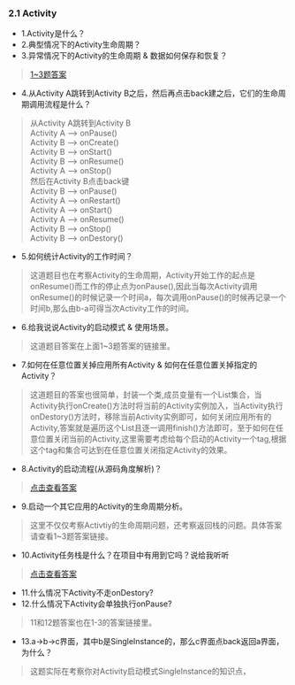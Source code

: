 ### 2.1 Activity

- 1.Activity是什么？
- 2.典型情况下的Activity生命周期？
- 3.异常情况下的Activity的生命周期 & 数据如何保存和恢复？ 

> [1~3题答案](https://blog.csdn.net/clandellen/article/details/79257489)

- 4.从Activity A跳转到Activity B之后，然后再点击back建之后，它们的生命周期调用流程是什么？

> 从Activity A跳转到Activity B  
> Activity A --> onPause()  
> Activity B --> onCreate()  
> Activity B --> onStart()  
> Activity B --> onResume()  
> Activity A --> onStop()    
> 然后在Activity B点击back键  
> Activity B --> onPause()  
> Activity A --> onRestart()  
> Activity A --> onStart()  
> Activity A --> onResume()  
> Activity B --> onStop()  
> Activity B --> onDestory()  

- 5.如何统计Activity的工作时间？

> 这道题目也在考察Activity的生命周期，Activity开始工作的起点是onResume()而工作的停止点为onPause(),因此当每次Activity调用onResume()的时候记录一个时间a，每次调用onPause()的时候再记录一个时间b,那么由b-a可得当次Activity工作的时间。

- 6.给我说说Activity的启动模式 & 使用场景。

> 这道题目答案在上面1~3题答案的链接里。

- 7.如何在任意位置关掉应用所有Activity & 如何在任意位置关掉指定的Activity？

> 这道题目的答案也很简单，封装一个类,成员变量有一个List<Activity>集合，当Activity执行onCreate()方法时将当前的Activity实例加入，当Activity执行onDestory()方法时，移除当前Activity实例即可，如何关闭应用所有的Activity,答案就是遍历这个List<Activity>且逐一调用finish()方法即可，至于如何在任意位置关闭当前的Activity,这里需要考虑给每个启动的Activity一个tag,根据这个tag和集合可达到在任意位置关闭指定Activity的效果。

- 8.Activity的启动流程(从源码角度解析)？

> [点击查看答案](https://www.cnblogs.com/kross/p/4025075.html)

- 9.启动一个其它应用的Activity的生命周期分析。

> 这里不仅仅考察Activtiy的生命周期问题，还考察返回栈的问题。具体答案请查看1~3题答案链接。

- 10.Activity任务栈是什么？在项目中有用到它吗？说给我听听

> [点击查看答案](https://www.cnblogs.com/z964166725/p/8729208.html)

- 11.什么情况下Activity不走onDestory?
- 12.什么情况下Activity会单独执行onPause?

> 11和12题答案也在1-3的答案链接里。

- 13.a->b->c界面，其中b是SingleInstance的，那么c界面点back返回a界面，为什么？

> 这题实际在考察你对Activity启动模式SingleInstance的知识点，
